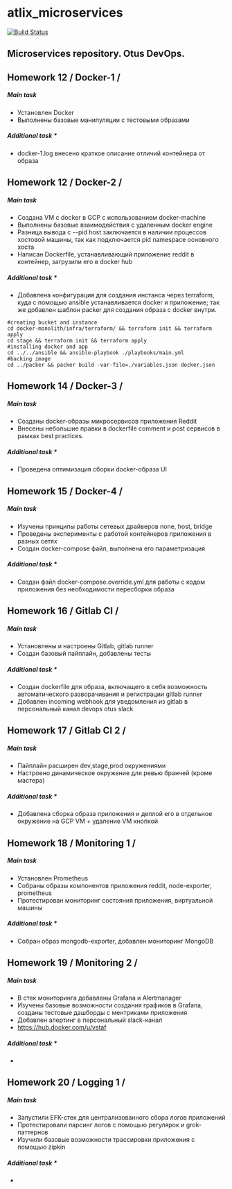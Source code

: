 # atlix_microservices
[![Build Status](https://travis-ci.com/Otus-DevOps-2018-09/atlix_microservices.svg?branch=master)](https://travis-ci.com/Otus-DevOps-2018-09/atlix_microservices)

## Microservices repository. Otus DevOps.

<a name="hw12"></a>
## Homework 12 / Docker-1 / 
<a name="hw121"></a>
##### Main task
- Установлен Docker
- Выполнены базовые манипуляции с тестовыми образами
<a name="hw122"></a>
##### Additional task *
- docker-1.log внесено краткое описание отличий контейнера от образа

<a name="hw13"></a>
## Homework 12 / Docker-2 / 
<a name="hw131"></a>
##### Main task
- Создана VM с docker в GCP с использованием docker-machine
- Выполнены базовые взаимодействия с удаленным docker engine
- Разница вывода с --pid host заключается в наличии процессов хостовой машины, так как подключается pid namespace основного хоста
- Написан Dockerfile, устанавливающий приложение reddit в контейнер, загрузили его в docker hub
<a name="hw132"></a>
##### Additional task *
- Добавлена конфигурация для создания инстанса через terraform, куда с помощью ansible устанавливается docker и приложение; так же добавлен шаблон packer для создания образа с docker внутри.
```
#creating bucket and instance
cd docker-monolith/infra/terraform/ && terraform init && terraform apply
cd stage && terraform init && terraform apply
#installing docker and app
cd ../../ansible && ansible-playbook ./playbooks/main.yml
#backing image
cd ../packer && packer build -var-file=./variables.json docker.json
```

<a name="hw14"></a>
## Homework 14 / Docker-3 / 
<a name="hw141"></a>
##### Main task
- Созданы docker-образы микросервисов приложения Reddit
- Внесены небольшие правки в dockerfile comment и post сервисов в рамках best practiсes.
<a name="hw142"></a>
##### Additional task *
- Проведена оптимизация сборки docker-образа UI

<a name="hw15"></a>
## Homework 15 / Docker-4 / 
<a name="hw151"></a>
##### Main task
- Изучены принципы работы сетевых драйверов none, host, bridge
- Проведены эксперименты с работой контейнеров приложения в разных сетях
- Создан docker-compose файл, выполнена его параметризация

<a name="hw152"></a>
##### Additional task *
- Создан файл docker-compose.override.yml для работы с кодом приложения без необходимости пересборки образа

<a name="hw16"></a>
## Homework 16 / Gitlab CI / 
<a name="hw161"></a>
##### Main task
- Установлены и настроены Gitlab, gitlab runner
- Создан базовый пайплайн, добавлены тесты

<a name="hw162"></a>
##### Additional task *
- Создан dockerfile для образа, включащего в себя возможность автоматического разворачивания и регистрации gitlab runner
- Добавлен incoming webhook для уведомления из gitlab в персональный канал devops otus slack

<a name="hw17"></a>
## Homework 17 / Gitlab CI 2 / 
<a name="hw171"></a>
##### Main task
- Пайплайн расширен dev,stage,prod окружениями
- Настроено динамическое окружение для ревью бранчей (кроме мастера)

<a name="hw172"></a>
##### Additional task *
- Добавлена сборка образа приложения и деплой его в отдельное окружение на GCP VM + удаление VM кнопкой

<a name="hw18"></a>
## Homework 18 / Monitoring 1 / 
<a name="hw181"></a>
##### Main task
- Установлен Prometheus
- Собраны образы компонентов приложения reddit, node-exporter, prometheus
- Протестирован мониторинг состояния приложения, виртуальной машины

<a name="hw182"></a>
##### Additional task *
- Собран образ mongodb-exporter, добавлен мониторинг MongoDB

<a name="hw19"></a>
## Homework 19 / Monitoring 2 / 
<a name="hw191"></a>
##### Main task
- В стек мониторинга добавлены Grafana и Alertmanager
- Изучены базовые возможности создания графиков в Grafana, созданы тестовые дашборды с ментриками приложения
- Добавлен алертинг в персональный slack-канал
- https://hub.docker.com/u/vstaf

<a name="hw182"></a>
##### Additional task *
- 

<a name="hw19"></a>
## Homework 20 / Logging 1 / 
<a name="hw191"></a>
##### Main task
- Запустили EFK-стек для централизованного сбора логов приложений
- Протестировали парсинг логов с помощью регулярок и grok-паттернов
- Изучили базовые возможности трассировки приложения с помощью zipkin

<a name="hw192"></a>
##### Additional task *
- 

